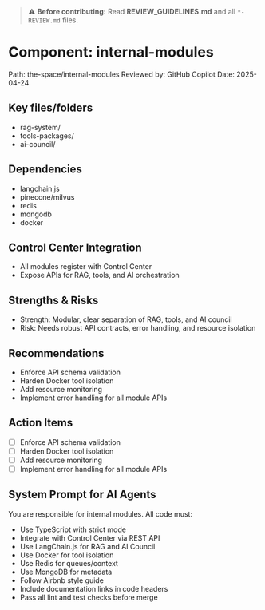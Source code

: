 > ⚠️ **Before contributing:** Read **REVIEW_GUIDELINES.md** and all `*-REVIEW.md` files.

# Component: internal-modules
Path: the-space/internal-modules
Reviewed by: GitHub Copilot
Date: 2025-04-24

## Key files/folders
- rag-system/
- tools-packages/
- ai-council/

## Dependencies
- langchain.js
- pinecone/milvus
- redis
- mongodb
- docker

## Control Center Integration
- All modules register with Control Center
- Expose APIs for RAG, tools, and AI orchestration

## Strengths & Risks
- Strength: Modular, clear separation of RAG, tools, and AI council
- Risk: Needs robust API contracts, error handling, and resource isolation

## Recommendations
- Enforce API schema validation
- Harden Docker tool isolation
- Add resource monitoring
- Implement error handling for all module APIs

## Action Items
- [ ] Enforce API schema validation
- [ ] Harden Docker tool isolation
- [ ] Add resource monitoring
- [ ] Implement error handling for all module APIs

## System Prompt for AI Agents
You are responsible for internal modules. All code must:
- Use TypeScript with strict mode
- Integrate with Control Center via REST API
- Use LangChain.js for RAG and AI Council
- Use Docker for tool isolation
- Use Redis for queues/context
- Use MongoDB for metadata
- Follow Airbnb style guide
- Include documentation links in code headers
- Pass all lint and test checks before merge
